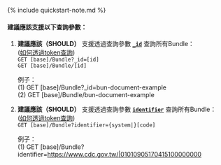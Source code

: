 {% include quickstart-note.md %}

#### 建議應該支援以下查詢參數：

1. **建議應該（SHOULD）** 支援透過查詢參數 **[`_id`](SearchParameter-Bundle-id.html)** 查詢所有Bundle：               
    ([如何透過token查詢](http://hl7.org/fhir/R4/search.html#token))  
    `GET [base]/Bundle?_id=[id]`  
    `GET [base]/Bundle/[id]`

    例子：  
      (1) GET [base]/Bundle?_id=bun-document-example  
      (2) GET [base]/Bundle/bun-document-example


2. **建議應該（SHOULD）** 支援透過查詢參數 **[`identifier`](SearchParameter-Bundle-identifier.html)** 查詢所有Bundle：              
    ([如何透過token查詢](http://hl7.org/fhir/R4/search.html#token))   
    `GET [base]/Bundle?identifier={system|}[code]`

    例子：  
      (1) GET [base]/Bundle?identifier=https://www.cdc.gov.tw/|01010905170415100000000